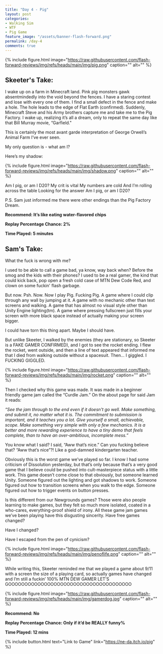 ```yaml
---
title: "Day 4 - Pig"
layout: post
categories:
- Walking Sim
- WTF
- Pig Game
feature_image: "/assets/banner-flash-forward.png"
permalink: /day-4
comments: true
---
```


{% include figure.html image="https://raw.githubusercontent.com/flash-forward-reviews/img/refs/heads/main/img/pig.png" caption="" alt="" %}

## Skeeter's Take:

I wake up on a farm in Minecraft land. Pink pig monsters gawk absentmindedly into the void beyond the fences. I have a staring contest and lose with every one of them. I find a small defect in the fence and make a hole. The hole leads to the edge of Flat Earth (confirmed). Suddenly, Minecraft Steve and his Army brothers capture me and take me to the Pig Factory. I wake up, realizing it’s all a dream, only to repeat the same day like that Bill Murray movie, “Garfield." 

This is certainly the most avant garde interpretation of George Orwell’s Animal Farm I’ve ever seen. 

My only question is - what am I? 

Here’s my shadow:

{% include figure.html image="https://raw.githubusercontent.com/flash-forward-reviews/img/refs/heads/main/img/shadow.png" caption="" alt="" %}

Am I pig, or am I D20? 
My crit is vital
My numbers are cold
And I’m rolling across the table
Looking for the answer
Am I pig, or am I D20? 

P.S. Sam just informed me there were other endings than the Pig Factory Dream.

**Recommend: It’s like eating water-flavored chips**

**Replay Percentage Chance: 2%**

**Time Played: 5 minutes**

## Sam's Take:

What the fuck is wrong with me?

I used to be able to call a game bad, ya know, way back when? Before the smog and the kids with their phones? I used to be a real gamer, the kind that could kick back, pop open a fresh cold case of MTN Dew Code Red, and clown on some fuckin' flash garbage.

But now. Psh. Now. Now I play Pig. Fucking Pig. A game where I could clip through any wall by jumping at it. A game with no mechanic other than text screens and walking. A game that has almost no visual style other than Unity Engine lighting(tm). A game where pressing fullscreen just fills your screen with more black space instead of actually making your screen bigger.

I could have torn this thing apart. Maybe I should have.

But unlike Skeeter, I walked by the enemies (they are stationary, so Skeeter is a FAKE GAMER CONFIRMED), and I got to see the rocket ending. I flew the rocket, went outside, and then a line of text appeared that informed me that I died from walking outside without a spacesuit. Then... I giggled. I FUCKING GIGGLED.

{% include figure.html image="https://raw.githubusercontent.com/flash-forward-reviews/img/refs/heads/main/img/rocket.png" caption="" alt="" %}

Then I checked why this game was made. It was made in a beginner friendly game jam called the “Curdle Jam.” On the about page for said Jam it reads: 

*“See the jam through to the end even if it doesn't go well. Make something, and submit it, no matter what it is. The commitment to submission is important, and it teaches you a lot. Give yourself a small, achievable, scope. Make something very simple with only a few mechanics. It is a better and more rewarding experience to have a tiny demo that feels complete, than to have an over-ambitious, incomplete mess.”*

You know what I said? I said, “Aww that’s nice.” Can you fucking believe that? “Aww that’s nice”?! Like a god-damned kindergarten teacher. 

Obviously this is the worst game we’ve played so far. I know I had some criticism of Dissolution yesterday, but that’s only because that’s a very good game that I believe could be pushed into cult-masterpiece status with a little work. This game doesn’t come close to that obviously, but someone learned Unity. Someone figured out the lighting and got shadows to work. Someone figured out how to transition screens when you walk to the edge. Someone figured out how to trigger events on button presses.

Is this different from our Newgrounds games? Those were also people learning to make games, but they felt so much more isolated, coated in a who-cares, everything-proof shield of irony. All these game jam games we’ve been playing have this disgusting sincerity. Have free games changed?

Have I changed?

Have I escaped from the pen of cynicism?

{% include figure.html image="https://raw.githubusercontent.com/flash-forward-reviews/img/refs/heads/main/img/penoflife.png" caption="" alt="" %}

While writing this, Skeeter reminded me that we played a game about 9/11 with a screen the size of a playing card, so actually games have changed and I’m still a fuckin’ 100% MTN DEW GAMER LET’S GOOOOOOOOOOOOOOOOOOOOOOOOOOOOOOOOOOOOOO

{% include figure.html image="https://raw.githubusercontent.com/flash-forward-reviews/img/refs/heads/main/img/gamerdog.jpg" caption="" alt="" %}

**Recommend: No**

**Replay Percentage Chance: Only if it’d be REALLY funny%**

**Time Played: 12 mins**

{% include button.html text="Link to Game" link="https://ne-da.itch.io/pig" %}